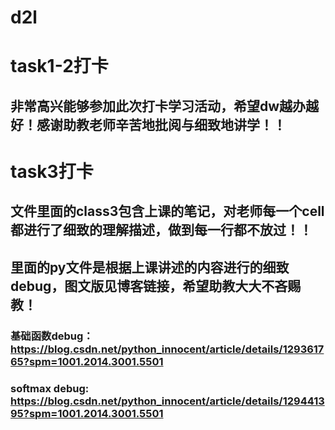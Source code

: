 # d2l
# task1-2打卡
## 非常高兴能够参加此次打卡学习活动，希望dw越办越好！感谢助教老师辛苦地批阅与细致地讲学！！
# task3打卡
## 文件里面的class3包含上课的笔记，对老师每一个cell都进行了细致的理解描述，做到每一行都不放过！！
## 里面的py文件是根据上课讲述的内容进行的细致debug，图文版见博客链接，希望助教大大不吝赐教！
### 基础函数debug：https://blog.csdn.net/python_innocent/article/details/129361765?spm=1001.2014.3001.5501
### softmax debug: https://blog.csdn.net/python_innocent/article/details/129441395?spm=1001.2014.3001.5501
